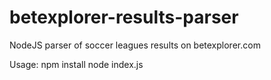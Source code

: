 # betexplorer-results-parser
NodeJS parser of soccer leagues results on betexplorer.com

Usage:
npm install
node index.js
